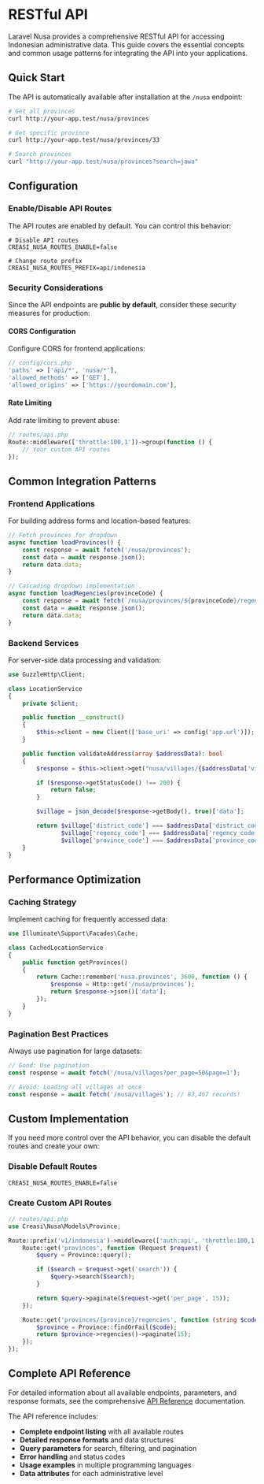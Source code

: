 # RESTful API

Laravel Nusa provides a comprehensive RESTful API for accessing Indonesian administrative data. This guide covers the essential concepts and common usage patterns for integrating the API into your applications.

## Quick Start

The API is automatically available after installation at the `/nusa` endpoint:

```bash
# Get all provinces
curl http://your-app.test/nusa/provinces

# Get specific province
curl http://your-app.test/nusa/provinces/33

# Search provinces
curl "http://your-app.test/nusa/provinces?search=jawa"
```

## Configuration

### Enable/Disable API Routes

The API routes are enabled by default. You can control this behavior:

```dotenv
# Disable API routes
CREASI_NUSA_ROUTES_ENABLE=false

# Change route prefix
CREASI_NUSA_ROUTES_PREFIX=api/indonesia
```

### Security Considerations

Since the API endpoints are **public by default**, consider these security measures for production:

#### CORS Configuration

Configure CORS for frontend applications:

```php
// config/cors.php
'paths' => ['api/*', 'nusa/*'],
'allowed_methods' => ['GET'],
'allowed_origins' => ['https://yourdomain.com'],
```

#### Rate Limiting

Add rate limiting to prevent abuse:

```php
// routes/api.php
Route::middleware(['throttle:100,1'])->group(function () {
    // Your custom API routes
});
```

## Common Integration Patterns

### Frontend Applications

For building address forms and location-based features:

```javascript
// Fetch provinces for dropdown
async function loadProvinces() {
    const response = await fetch('/nusa/provinces');
    const data = await response.json();
    return data.data;
}

// Cascading dropdown implementation
async function loadRegencies(provinceCode) {
    const response = await fetch(`/nusa/provinces/${provinceCode}/regencies`);
    const data = await response.json();
    return data.data;
}
```

### Backend Services

For server-side data processing and validation:

```php
use GuzzleHttp\Client;

class LocationService
{
    private $client;

    public function __construct()
    {
        $this->client = new Client(['base_uri' => config('app.url')]);
    }

    public function validateAddress(array $addressData): bool
    {
        $response = $this->client->get("nusa/villages/{$addressData['village_code']}");

        if ($response->getStatusCode() !== 200) {
            return false;
        }

        $village = json_decode($response->getBody(), true)['data'];

        return $village['district_code'] === $addressData['district_code'] &&
               $village['regency_code'] === $addressData['regency_code'] &&
               $village['province_code'] === $addressData['province_code'];
    }
}
```

## Performance Optimization

### Caching Strategy

Implement caching for frequently accessed data:

```php
use Illuminate\Support\Facades\Cache;

class CachedLocationService
{
    public function getProvinces()
    {
        return Cache::remember('nusa.provinces', 3600, function () {
            $response = Http::get('/nusa/provinces');
            return $response->json()['data'];
        });
    }
}
```

### Pagination Best Practices

Always use pagination for large datasets:

```javascript
// Good: Use pagination
const response = await fetch('/nusa/villages?per_page=50&page=1');

// Avoid: Loading all villages at once
const response = await fetch('/nusa/villages'); // 83,467 records!
```

## Custom Implementation

If you need more control over the API behavior, you can disable the default routes and create your own:

### Disable Default Routes

```dotenv
CREASI_NUSA_ROUTES_ENABLE=false
```

### Create Custom API Routes

```php
// routes/api.php
use Creasi\Nusa\Models\Province;

Route::prefix('v1/indonesia')->middleware(['auth:api', 'throttle:100,1'])->group(function () {
    Route::get('provinces', function (Request $request) {
        $query = Province::query();

        if ($search = $request->get('search')) {
            $query->search($search);
        }

        return $query->paginate($request->get('per_page', 15));
    });

    Route::get('provinces/{province}/regencies', function (string $code) {
        $province = Province::findOrFail($code);
        return $province->regencies()->paginate(15);
    });
});
```

## Complete API Reference

For detailed information about all available endpoints, parameters, and response formats, see the comprehensive [API Reference](/api/overview) documentation.

The API reference includes:

- **Complete endpoint listing** with all available routes
- **Detailed response formats** and data structures
- **Query parameters** for search, filtering, and pagination
- **Error handling** and status codes
- **Usage examples** in multiple programming languages
- **Data attributes** for each administrative level
